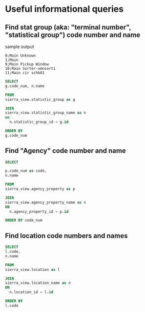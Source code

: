 # Useful informational queries

## Find stat group (aka: "terminal number", "statistical group") code number and name 
sample output
```csv
0;Main Unknown
1;Main
9;Main Pickup Window
10;Main Sorter-xmnsort1
11;Main cir schk01
```

```sql
SELECT
g.code_num, n.name

FROM 
sierra_view.statistic_group as g 

JOIN
sierra_view.statistic_group_name as n
on
  n.statistic_group_id = g.id

ORDER BY 
g.code_num
```

## Find "Agency" code number and name

```sql
SELECT

p.code_num as code,
n.name

FROM 
sierra_view.agency_property as p

JOIN
sierra_view.agency_property_name as n
ON
  n.agency_property_id = p.id

ORDER BY code_num
```

## Find location code numbers and names
```sql
SELECT
l.code,
n.name

FROM 
sierra_view.location as l

JOIN
sierra_view.location_name as n
ON
  n.location_id = l.id

ORDER BY 
l.code
```